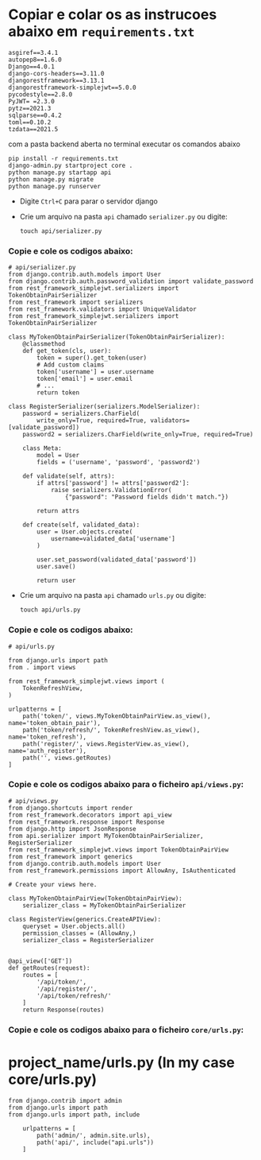 #   Copiar e colar os as instrucoes abaixo em `requirements.txt`

    asgiref==3.4.1   
    autopep8==1.6.0   
    Django==4.0.1   
    django-cors-headers==3.11.0   
    djangorestframework==3.13.1   
    djangorestframework-simplejwt==5.0.0   
    pycodestyle==2.8.0   
    PyJWT= =2.3.0   
    pytz==2021.3   
    sqlparse==0.4.2   
    toml==0.10.2   
    tzdata==2021.5

com a pasta backend aberta no terminal executar os comandos abaixo

    pip install -r requirements.txt 
    django-admin.py startproject core .
    python manage.py startapp api
    python manage.py migrate
    python manage.py runserver


-   Digite `Ctrl+C` para parar o servidor django
-   Crie um arquivo na pasta `api` chamado `serializer.py` ou digite:

        touch api/serializer.py

###  Copie e cole os codigos abaixo:

    # api/serializer.py
    from django.contrib.auth.models import User
    from django.contrib.auth.password_validation import validate_password
    from rest_framework_simplejwt.serializers import TokenObtainPairSerializer
    from rest_framework import serializers
    from rest_framework.validators import UniqueValidator
    from rest_framework_simplejwt.serializers import TokenObtainPairSerializer

    class MyTokenObtainPairSerializer(TokenObtainPairSerializer):
        @classmethod
        def get_token(cls, user):
            token = super().get_token(user)
            # Add custom claims
            token['username'] = user.username
            token['email'] = user.email
            # ...
            return token

    class RegisterSerializer(serializers.ModelSerializer):
        password = serializers.CharField(
            write_only=True, required=True, validators=[validate_password])
        password2 = serializers.CharField(write_only=True, required=True)

        class Meta:
            model = User
            fields = ('username', 'password', 'password2')

        def validate(self, attrs):
            if attrs['password'] != attrs['password2']:
                raise serializers.ValidationError(
                    {"password": "Password fields didn't match."})

            return attrs

        def create(self, validated_data):
            user = User.objects.create(
                username=validated_data['username']
            )

            user.set_password(validated_data['password'])
            user.save()

            return user


-   Crie um arquivo na pasta `api` chamado `urls.py` ou digite:

        touch api/urls.py

###  Copie e cole os codigos abaixo:

    # api/urls.py

    from django.urls import path
    from . import views

    from rest_framework_simplejwt.views import (
        TokenRefreshView,
    )

    urlpatterns = [
        path('token/', views.MyTokenObtainPairView.as_view(), name='token_obtain_pair'),
        path('token/refresh/', TokenRefreshView.as_view(), name='token_refresh'),
        path('register/', views.RegisterView.as_view(), name='auth_register'),
        path('', views.getRoutes)
    ]


###  Copie e cole os codigos abaixo para o ficheiro `api/views.py`:

    # api/views.py
    from django.shortcuts import render
    from rest_framework.decorators import api_view
    from rest_framework.response import Response
    from django.http import JsonResponse
    from api.serializer import MyTokenObtainPairSerializer, RegisterSerializer
    from rest_framework_simplejwt.views import TokenObtainPairView
    from rest_framework import generics
    from django.contrib.auth.models import User
    from rest_framework.permissions import AllowAny, IsAuthenticated

    # Create your views here.

    class MyTokenObtainPairView(TokenObtainPairView):
        serializer_class = MyTokenObtainPairSerializer

    class RegisterView(generics.CreateAPIView):
        queryset = User.objects.all()
        permission_classes = (AllowAny,)
        serializer_class = RegisterSerializer


    @api_view(['GET'])
    def getRoutes(request):
        routes = [
            '/api/token/',
            '/api/register/',
            '/api/token/refresh/'
        ]
        return Response(routes)


###  Copie e cole os codigos abaixo para o ficheiro `core/urls.py`:

# project_name/urls.py (In my case core/urls.py)

    from django.contrib import admin
    from django.urls import path
    from django.urls import path, include

        urlpatterns = [
            path('admin/', admin.site.urls),
            path('api/', include("api.urls"))
        ]